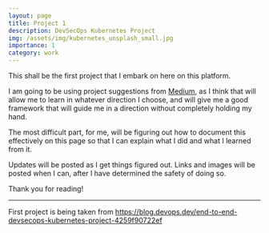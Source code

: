 ```yaml
---
layout: page
title: Project 1
description: DevSecOps Kubernetes Project
img: /assets/img/kubernetes_unsplash_small.jpg
importance: 1
category: work
---
```


This shall be the first project that I embark on here on this platform.

I am going to be using project suggestions from [Medium](www.medium.com), as I think that will allow me to learn in whatever direction I choose, and will give me a good framework that will guide me in a direction without completely holding my hand.

The most difficult part, for me, will be figuring out how to document this effectively on this page so that I can explain what I did and what I learned from it.

Updates will be posted as I get things figured out. Links and images will be posted when I can, after I have determined the safety of doing so.

Thank you for reading!

<hr>

First project is being taken from https://blog.devops.dev/end-to-end-devsecops-kubernetes-project-4259f90722ef

